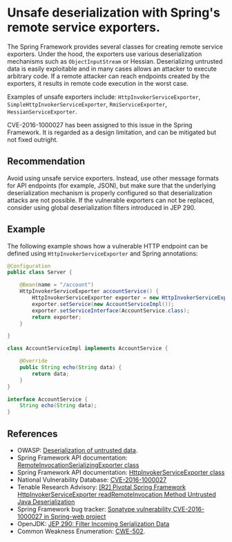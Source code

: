 # Unsafe deserialization with Spring's remote service exporters.
The Spring Framework provides several classes for creating remote service exporters. Under the hood, the exporters use various deserialization mechanisms such as `ObjectInputStream` or Hessian. Deserializing untrusted data is easily exploitable and in many cases allows an attacker to execute arbitrary code. If a remote attacker can reach endpoints created by the exporters, it results in remote code execution in the worst case.

Examples of unsafe exporters include: `HttpInvokerServiceExporter`, `SimpleHttpInvokerServiceExporter`, `RmiServiceExporter`, `HessianServiceExporter`.

CVE-2016-1000027 has been assigned to this issue in the Spring Framework. It is regarded as a design limitation, and can be mitigated but not fixed outright.


## Recommendation
Avoid using unsafe service exporters. Instead, use other message formats for API endpoints (for example, JSON), but make sure that the underlying deserialization mechanism is properly configured so that deserialization attacks are not possible. If the vulnerable exporters can not be replaced, consider using global deserialization filters introduced in JEP 290.


## Example
The following example shows how a vulnerable HTTP endpoint can be defined using `HttpInvokerServiceExporter` and Spring annotations:


```java
@Configuration
public class Server {

    @Bean(name = "/account")
    HttpInvokerServiceExporter accountService() {
        HttpInvokerServiceExporter exporter = new HttpInvokerServiceExporter();
        exporter.setService(new AccountServiceImpl());
        exporter.setServiceInterface(AccountService.class);
        return exporter;
    }

}

class AccountServiceImpl implements AccountService {

    @Override
    public String echo(String data) {
        return data;
    }
}

interface AccountService {
    String echo(String data);
}
```

## References
* OWASP: [Deserialization of untrusted data](https://www.owasp.org/index.php/Deserialization_of_untrusted_data).
* Spring Framework API documentation: [RemoteInvocationSerializingExporter class](https://docs.spring.io/spring-framework/docs/current/javadoc-api/org/springframework/remoting/rmi/RemoteInvocationSerializingExporter.html)
* Spring Framework API documentation: [HttpInvokerServiceExporter class](https://docs.spring.io/spring-framework/docs/current/javadoc-api/org/springframework/remoting/httpinvoker/HttpInvokerServiceExporter.html)
* National Vulnerability Database: [CVE-2016-1000027](https://nvd.nist.gov/vuln/detail/CVE-2016-1000027)
* Tenable Research Advisory: [\[R2\] Pivotal Spring Framework HttpInvokerServiceExporter readRemoteInvocation Method Untrusted Java Deserialization](https://www.tenable.com/security/research/tra-2016-20)
* Spring Framework bug tracker: [Sonatype vulnerability CVE-2016-1000027 in Spring-web project](https://github.com/spring-projects/spring-framework/issues/24434)
* OpenJDK: [JEP 290: Filter Incoming Serialization Data](https://openjdk.java.net/jeps/290)
* Common Weakness Enumeration: [CWE-502](https://cwe.mitre.org/data/definitions/502.html).
